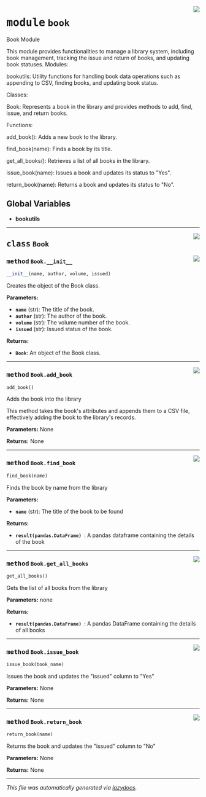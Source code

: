 <!-- markdownlint-disable -->

<a href="./python/src/book.py#L0"><img align="right" style="float:right;" src="https://img.shields.io/badge/-source-cccccc?style=flat-square"></a>

# <kbd>module</kbd> `book`
Book Module 

This module provides functionalities to manage a library system, including book management, tracking the issue and return of books, and updating book statuses. Modules: 

 bookutils:   Utility functions for handling book data operations such as appending to CSV, finding books, and updating book status. 

Classes: 

 Book:   Represents a book in the library and provides methods to add, find, issue, and return books. 

Functions: 

 add_book():   Adds a new book to the library. 

 find_book(name):   Finds a book by its title. 

 get_all_books():   Retrieves a list of all books in the library. 

 issue_book(name):   Issues a book and updates its status to "Yes".  

 return_book(name):   Returns a book and updates its status to "No". 

**Global Variables**
---------------
- **bookutils**


---

<a href="./python/src/book.py#L38"><img align="right" style="float:right;" src="https://img.shields.io/badge/-source-cccccc?style=flat-square"></a>

## <kbd>class</kbd> `Book`




<a href="./python/src/book.py#L40"><img align="right" style="float:right;" src="https://img.shields.io/badge/-source-cccccc?style=flat-square"></a>

### <kbd>method</kbd> `Book.__init__`

```python
__init__(name, author, volume, issued)
```

Creates the object of the Book class. 



**Parameters:**
 
 - <b>`name`</b> (str):  The title of the book. 
 - <b>`author`</b> (str):  The author of the book. 
 - <b>`volume`</b> (str):  The volume number of the book. 
 - <b>`issued`</b> (str):  Issued status of the book. 



**Returns:**
 
 - <b>`Book`</b>:  An object of the Book class. 




---

<a href="./python/src/book.py#L61"><img align="right" style="float:right;" src="https://img.shields.io/badge/-source-cccccc?style=flat-square"></a>

### <kbd>method</kbd> `Book.add_book`

```python
add_book()
```

Adds the book into the library 

This method takes the book's attributes and appends them to a CSV file,  effectively adding the book to the library's records. 



**Parameters:**
  None 



**Returns:**
  None      



---

<a href="./python/src/book.py#L82"><img align="right" style="float:right;" src="https://img.shields.io/badge/-source-cccccc?style=flat-square"></a>

### <kbd>method</kbd> `Book.find_book`

```python
find_book(name)
```

Finds the book by name from the library 



**Parameters:**
 
 - <b>`name`</b> (str):  The title of the book to be found 



**Returns:**
 
 - <b>`result(pandas.DataFrame) `</b>:  A pandas dataframe containing the details of the book 

---

<a href="./python/src/book.py#L97"><img align="right" style="float:right;" src="https://img.shields.io/badge/-source-cccccc?style=flat-square"></a>

### <kbd>method</kbd> `Book.get_all_books`

```python
get_all_books()
```

Gets the list of all books from the library 



**Parameters:**
  none 



**Returns:**
 
 - <b>`result(pandas.DataFrame) `</b>:  A pandas DataFrame containing the details of all books 

---

<a href="./python/src/book.py#L110"><img align="right" style="float:right;" src="https://img.shields.io/badge/-source-cccccc?style=flat-square"></a>

### <kbd>method</kbd> `Book.issue_book`

```python
issue_book(book_name)
```

Issues the book and updates the "issued" column to "Yes" 



**Parameters:**
  None 



**Returns:**
  None 

---

<a href="./python/src/book.py#L129"><img align="right" style="float:right;" src="https://img.shields.io/badge/-source-cccccc?style=flat-square"></a>

### <kbd>method</kbd> `Book.return_book`

```python
return_book(name)
```

Returns the book and updates the "issued" column to "No" 



**Parameters:**
  None 



**Returns:**
  None 




---

_This file was automatically generated via [lazydocs](https://github.com/ml-tooling/lazydocs)._
